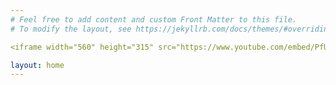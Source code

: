 ```yaml
---
# Feel free to add content and custom Front Matter to this file.
# To modify the layout, see https://jekyllrb.com/docs/themes/#overriding-theme-defaults

<iframe width="560" height="315" src="https://www.youtube.com/embed/PfUhsW5jwYo?rel=0&amp;showinfo=0" frameborder="0" allow="autoplay; encrypted-media" allowfullscreen></iframe>

layout: home
---
```

